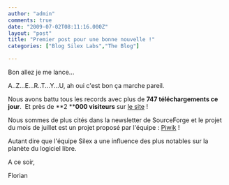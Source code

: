 ```yaml
---
author: "admin"
comments: true
date: "2009-07-02T08:11:16.000Z"
layout: "post"
title: "Premier post pour une bonne nouvelle !"
categories: ["Blog Silex Labs","The Blog"]

---
```

Bon allez je me lance...

A..Z...E...R..T...Y...U, ah oui c'est bon ça marche pareil.

Nous avons battu tous les records avec plus de **747 téléchargements ce jour**.  Et près de **2 ****000 visiteurs** sur [le site](http://silex-ria.org/) !

Nous sommes de plus cités dans la newsletter de SourceForge et le projet du mois de juillet est un projet proposé par l'équipe : [Piwik](http://piwik.org/) !

Autant dire que l'équipe Silex a une influence des plus notables sur la planète du logiciel libre.

A ce soir,

Florian


